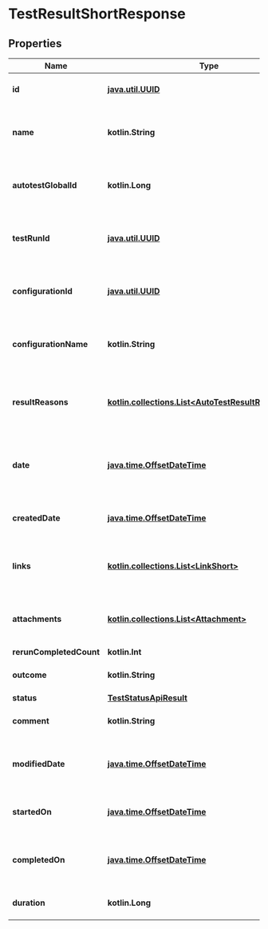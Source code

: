 
# TestResultShortResponse

## Properties
| Name | Type | Description | Notes |
| ------------ | ------------- | ------------- | ------------- |
| **id** | [**java.util.UUID**](java.util.UUID.md) | Unique ID of the test result |  |
| **name** | **kotlin.String** | Name of autotest represented by the test result |  |
| **autotestGlobalId** | **kotlin.Long** | Global ID of autotest represented by the test result |  |
| **testRunId** | [**java.util.UUID**](java.util.UUID.md) | Unique ID of test run where the test result is located |  |
| **configurationId** | [**java.util.UUID**](java.util.UUID.md) | Unique ID of configuration which the test result uses |  |
| **configurationName** | **kotlin.String** | Name of configuration which the test result uses |  |
| **resultReasons** | [**kotlin.collections.List&lt;AutoTestResultReasonShort&gt;**](AutoTestResultReasonShort.md) | Collection of result reasons which the test result have |  |
| **date** | [**java.time.OffsetDateTime**](java.time.OffsetDateTime.md) | Date when the test result was completed or started or created |  |
| **createdDate** | [**java.time.OffsetDateTime**](java.time.OffsetDateTime.md) | Date when the test result has been created |  |
| **links** | [**kotlin.collections.List&lt;LinkShort&gt;**](LinkShort.md) | Collection of links attached to the test result |  |
| **attachments** | [**kotlin.collections.List&lt;Attachment&gt;**](Attachment.md) | Collection of files attached to the test result |  |
| **rerunCompletedCount** | **kotlin.Int** | Run count |  |
| **outcome** | **kotlin.String** | Outcome of the test result |  [optional] |
| **status** | [**TestStatusApiResult**](TestStatusApiResult.md) |  |  [optional] |
| **comment** | **kotlin.String** | Comment to the test result |  [optional] |
| **modifiedDate** | [**java.time.OffsetDateTime**](java.time.OffsetDateTime.md) | Date when the test result has been modified |  [optional] |
| **startedOn** | [**java.time.OffsetDateTime**](java.time.OffsetDateTime.md) | Date when the test result has been started |  [optional] |
| **completedOn** | [**java.time.OffsetDateTime**](java.time.OffsetDateTime.md) | Date when the test result has been completed |  [optional] |
| **duration** | **kotlin.Long** | Time which it took to run the test |  [optional] |



